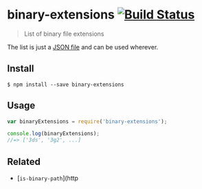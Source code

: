 # binary-extensions [![Build Status](https://travis-ci.org/sindresorhus/binary-extensions.svg?branch=master)](https://travis-ci.org/sindresorhus/binary-extensions)

> List of binary file extensions

The list is just a [JSON file](binary-extensions.json) and can be used wherever.


## Install

```
$ npm install --save binary-extensions
```


## Usage

```js
var binaryExtensions = require('binary-extensions');

console.log(binaryExtensions);
//=> ['3ds', '3g2', ...]
```


## Related

- [`is-binary-path`](http